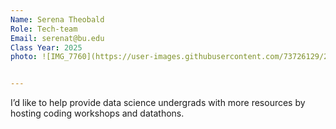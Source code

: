 ```yaml
---
Name: Serena Theobald
Role: Tech-team
Email: serenat@bu.edu
Class Year: 2025
photo: ![IMG_7760](https://user-images.githubusercontent.com/73726129/214956269-f09cf523-7df9-4f55-802b-5b7f73da87ec.jpeg)


---
```


 I’d like to help provide data science undergrads with more resources by hosting coding workshops and datathons.

